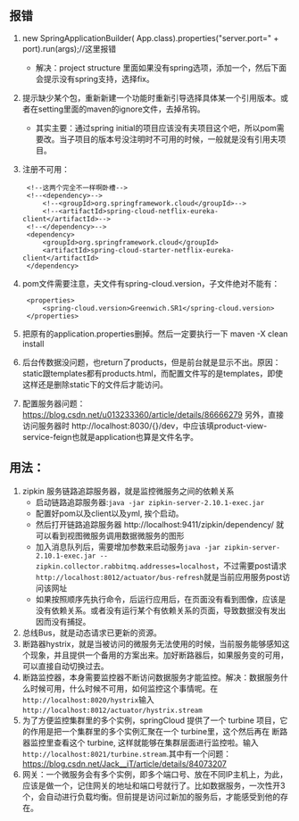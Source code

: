 ## 报错
1. new SpringApplicationBuilder( App.class).properties("server.port=" + port).run(args);//这里报错
   - 解决：project structure 里面如果没有spring选项，添加一个，然后下面会提示没有spring支持，选择fix。
2. 提示缺少某个包，重新新建一个功能时重新引导选择具体某一个引用版本。或者在setting里面的maven的ignore文件，去掉吊钩。
   - 其实主要：通过spring initial的项目应该没有夫项目这个吧，所以pom需要改。当子项目的版本号没注明时不可用的时候，一般就是没有引用夫项目。
 3. 注册不可用：
 
         <!--这两个完全不一样啊卧槽-->
         <!--<dependency>-->
             <!--<groupId>org.springframework.cloud</groupId>-->
             <!--<artifactId>spring-cloud-netflix-eureka-client</artifactId>-->
         <!--</dependency>-->
         <dependency>
             <groupId>org.springframework.cloud</groupId>
             <artifactId>spring-cloud-starter-netflix-eureka-client</artifactId>
         </dependency>
4. pom文件需要注意，夫文件有spring-cloud.version，子文件绝对不能有：

        <properties>
            <spring-cloud.version>Greenwich.SR1</spring-cloud.version>
        </properties>
5. 把原有的application.properties删掉。然后一定要执行一下  maven -X clean install
6. 后台传数据没问题，也return了products，但是前台就是显示不出。原因：static跟templates都有products.html，而配置文件写的是templates，即使这样还是删除static下的文件后才能访问。
7. 配置服务器问题：https://blog.csdn.net/u013233360/article/details/86666279 另外，直接访问服务器时 http://localhost:8030/{}/dev，中应该填product-view-service-feign也就是application也算是文件名字。

## 用法：
1. zipkin 服务链路追踪服务器，就是监控微服务之间的依赖关系
   - 启动链路追踪服务器:`java -jar zipkin-server-2.10.1-exec.jar`
   - 配置好pom以及client以及yml, 挨个启动。
   - 然后打开链路追踪服务器 http://localhost:9411/zipkin/dependency/  就可以看到视图微服务调用数据微服务的图形
   - 加入消息队列后，需要增加参数来启动服务`java -jar zipkin-server-2.10.1-exec.jar --zipkin.collector.rabbitmq.addresses=localhost`，不过需要post请求`http://localhost:8012/actuator/bus-refresh`就是当前应用服务post访问该网址
   - 如果按照顺序先执行命令，后运行应用后，在页面没有看到图像，应该是没有依赖关系。或者没有运行某个有依赖关系的页面，导致数据没有发出因而没有捕捉。
2. 总线Bus，就是动态请求已更新的资源。
3. 断路器hystrix，就是当被访问的微服务无法使用的时候，当前服务能够感知这个现象，并且提供一个备用的方案出来。加好断路器后，如果服务变的可用，可以直接自动切换过去。
4. 断路监控器，本身需要监控器不断访问数据服务才能监控。解决：数据服务什么时候可用，什么时候不可用，如何监控这个事情呢。在`http://localhost:8020/hystrix`输入`http://localhost:8012/actuator/hystrix.stream`
5. 为了方便监控集群里的多个实例，springCloud 提供了一个 turbine 项目，它的作用是把一个集群里的多个实例汇聚在一个 turbine里，这个然后再在 断路器监控里查看这个 turbine, 这样就能够在集群层面进行监控啦。输入`http://localhost:8021/turbine.stream`.其中有一个问题：https://blog.csdn.net/Jack__iT/article/details/84073207
6. 网关：一个微服务会有多个实例，即多个端口号、放在不同IP主机上，为此，应该是做一个，记住网关的地址和端口号就行了。比如数据服务，一次性开3个，会自动进行负载均衡。但前提是访问过新加的服务后，才能感受到他的存在。
